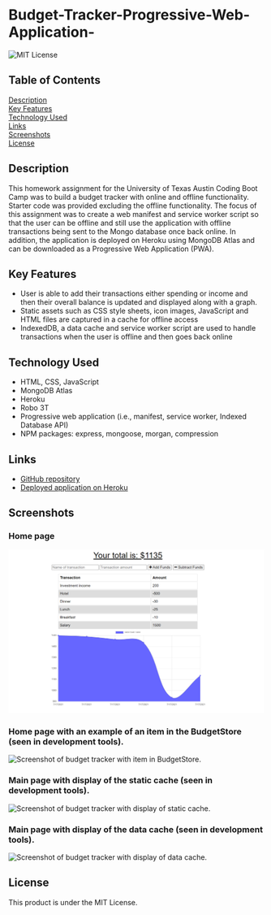 # Budget-Tracker-Progressive-Web-Application-

![MIT License](https://img.shields.io/badge/license-MIT%20License-blue.svg)

## Table of Contents

[Description](#description) <br/>
[Key Features](#key-features) <br/>
[Technology Used](#technology-used) <br/>
[Links](#links) <br/>
[Screenshots](#screenshots) <br/>
[License](#license) <br/>

## Description

This homework assignment for the University of Texas Austin Coding Boot Camp was to build a budget tracker with online and offline functionality. Starter code was provided excluding the offline functionality. The focus of this assignment was to create a web manifest and service worker script so that the user can be offline and still use the application with offline transactions being sent to the Mongo database once back online. In addition, the application is deployed on Heroku using MongoDB Atlas and can be downloaded as a Progressive Web Application (PWA).

## Key Features

- User is able to add their transactions either spending or income and then their overall balance is updated and displayed along with a graph.
- Static assets such as CSS style sheets, icon images, JavaScript and HTML files are captured in a cache for offline access
- IndexedDB, a data cache and service worker script are used to handle transactions when the user is offline and then goes back online

## Technology Used

- HTML, CSS, JavaScript
- MongoDB Atlas
- Heroku
- Robo 3T
- Progressive web application (i.e., manifest, service worker, Indexed Database API)
- NPM packages: express, mongoose, morgan, compression

## Links

- [GitHub repository](https://github.com/carissamero/Budget-Tracker-Progressive-Web-Application-.git)
- [Deployed application on Heroku](https://ancient-plateau-76674.herokuapp.com/)

## Screenshots

### Home page

![Screenshot of budget tracker.](./readme-images/budget-tracker-screenshot-01.png)

### Home page with an example of an item in the BudgetStore (seen in development tools).

![Screenshot of budget tracker with item in BudgetStore.]()

### Main page with display of the static cache (seen in development tools).

![Screenshot of budget tracker with display of static cache.]()

### Main page with display of the data cache (seen in development tools).

![Screenshot of budget tracker with display of data cache.]()

## License

This product is under the MIT License.
